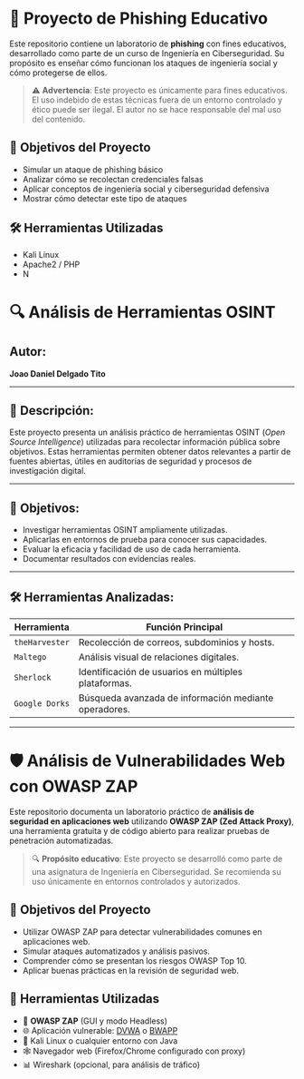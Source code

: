 # 🎣 Proyecto de Phishing Educativo

Este repositorio contiene un laboratorio de **phishing** con fines educativos, desarrollado como parte de un curso de Ingeniería en Ciberseguridad. Su propósito es enseñar cómo funcionan los ataques de ingeniería social y cómo protegerse de ellos.

> ⚠️ **Advertencia**: Este proyecto es únicamente para fines educativos. El uso indebido de estas técnicas fuera de un entorno controlado y ético puede ser ilegal. El autor no se hace responsable del mal uso del contenido.

## 🧠 Objetivos del Proyecto

- Simular un ataque de phishing básico
- Analizar cómo se recolectan credenciales falsas
- Aplicar conceptos de ingeniería social y ciberseguridad defensiva
- Mostrar cómo detectar este tipo de ataques

## 🛠️ Herramientas Utilizadas

- Kali Linux
- Apache2 / PHP
- N




# 🔍 Análisis de Herramientas OSINT

## Autor:
**Joao Daniel Delgado Tito**

---

## 🧠 Descripción:
Este proyecto presenta un análisis práctico de herramientas OSINT (*Open Source Intelligence*) utilizadas para recolectar información pública sobre objetivos. Estas herramientas permiten obtener datos relevantes a partir de fuentes abiertas, útiles en auditorías de seguridad y procesos de investigación digital.

---

## 🎯 Objetivos:
- Investigar herramientas OSINT ampliamente utilizadas.
- Aplicarlas en entornos de prueba para conocer sus capacidades.
- Evaluar la eficacia y facilidad de uso de cada herramienta.
- Documentar resultados con evidencias reales.

---

## 🛠️ Herramientas Analizadas:

| Herramienta      | Función Principal                                      |
|------------------|--------------------------------------------------------|
| `theHarvester`   | Recolección de correos, subdominios y hosts.          |
| `Maltego`        | Análisis visual de relaciones digitales.              |
| `Sherlock`       | Identificación de usuarios en múltiples plataformas.  |
| `Google Dorks`   | Búsqueda avanzada de información mediante operadores. |
---


# 🛡️ Análisis de Vulnerabilidades Web con OWASP ZAP

Este repositorio documenta un laboratorio práctico de **análisis de seguridad en aplicaciones web** utilizando **OWASP ZAP (Zed Attack Proxy)**, una herramienta gratuita y de código abierto para realizar pruebas de penetración automatizadas.

> 🔍 **Propósito educativo**: Este proyecto se desarrolló como parte de una asignatura de Ingeniería en Ciberseguridad. Se recomienda su uso únicamente en entornos controlados y autorizados.

## 🎯 Objetivos del Proyecto

- Utilizar OWASP ZAP para detectar vulnerabilidades comunes en aplicaciones web.
- Simular ataques automatizados y análisis pasivos.
- Comprender cómo se presentan los riesgos OWASP Top 10.
- Aplicar buenas prácticas en la revisión de seguridad web.

## 🧰 Herramientas Utilizadas

- 🔧 **OWASP ZAP** (GUI y modo Headless)
- 🌐 Aplicación vulnerable: [DVWA](https://github.com/digininja/DVWA) o [BWAPP](https://sourceforge.net/projects/bwapp/)
- 🐧 Kali Linux o cualquier entorno con Java
- 🕸️ Navegador web (Firefox/Chrome configurado con proxy)
- 📊 Wireshark (opcional, para análisis de tráfico)





